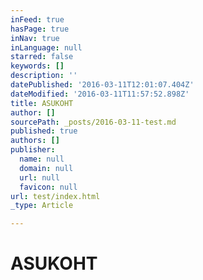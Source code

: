 ```yaml
---
inFeed: true
hasPage: true
inNav: true
inLanguage: null
starred: false
keywords: []
description: ''
datePublished: '2016-03-11T12:01:07.404Z'
dateModified: '2016-03-11T11:57:52.898Z'
title: ASUKOHT
author: []
sourcePath: _posts/2016-03-11-test.md
published: true
authors: []
publisher:
  name: null
  domain: null
  url: null
  favicon: null
url: test/index.html
_type: Article

---
```

# ASUKOHT